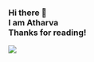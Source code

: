 <p align = "center">
<h3>Hi there 👋<br>
I am Atharva<br>
Thanks for reading!<br></h3>
</p>

![](https://tenor.com/baNc7.gif)
